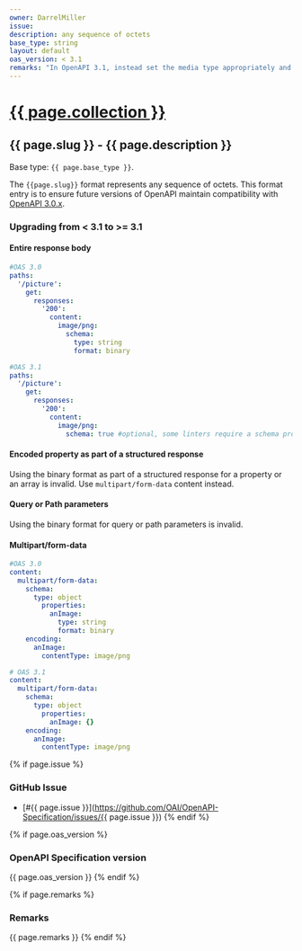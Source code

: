 ```yaml
---
owner: DarrelMiller
issue: 
description: any sequence of octets
base_type: string
layout: default
oas_version: < 3.1
remarks: "In OpenAPI 3.1, instead set the media type appropriately and do not use a schema property. Note that only complete HTTP message bodies or complete parts in a multipart media type can accommodate binary data. JSON strings and URL path components cannot."
---
```


# <a href="..">{{ page.collection }}</a>

## {{ page.slug }} - {{ page.description }}

Base type: `{{ page.base_type }}`.

The `{{page.slug}}` format represents any sequence of octets. This format entry is to ensure future versions of OpenAPI maintain compatibility with [OpenAPI 3.0.x](https://spec.openapis.org/oas/v3.0.0).

### Upgrading from < 3.1 to >= 3.1

#### Entire response body

```yaml
#OAS 3.0
paths:
  '/picture':
    get:
      responses:
        '200':
          content:
            image/png:
              schema:
                type: string
                format: binary

#OAS 3.1
paths:
  '/picture':
    get:
      responses:
        '200':
          content:
            image/png:
              schema: true #optional, some linters require a schema property
```

#### Encoded property as part of a structured response

Using the binary format as part of a structured response for a property or an array is invalid. Use `multipart/form-data` content instead.

#### Query or Path parameters

Using the binary format for query or path parameters is invalid.

#### Multipart/form-data

```yaml
#OAS 3.0
content:
  multipart/form-data:
    schema:
      type: object
        properties:
          anImage:
            type: string
            format: binary
    encoding:
      anImage:
        contentType: image/png

# OAS 3.1
content:
  multipart/form-data:
    schema:
      type: object
        properties:
          anImage: {}
    encoding:
      anImage:
        contentType: image/png
```

{% if page.issue %}
### GitHub Issue

* [#{{ page.issue }}](https://github.com/OAI/OpenAPI-Specification/issues/{{ page.issue }})
{% endif %}

{% if page.oas_version %}
### OpenAPI Specification version

{{ page.oas_version }}
{% endif %}

{% if page.remarks %}
### Remarks

{{ page.remarks }}
{% endif %}
